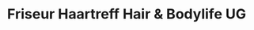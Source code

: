 ---
title: "Friseur Haartreff Hair & Bodylife UG"
url: /moers/friseur-haartreff-hair-und-bodylife-ug/
shop: Friseur
---